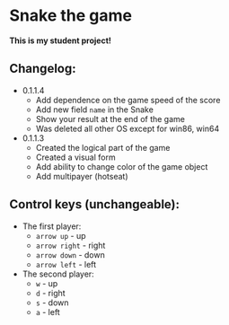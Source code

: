 # Snake the game
**This is my student project!**
## Changelog:
- 0.1.1.4
    - Add dependence on the game speed of the score
    - Add new field `name` in the Snake
    - Show your result at the end of the game
    - Was deleted all other OS except for win86, win64
- 0.1.1.3
    - Created the logical part of the game
    - Created a visual form
    - Add ability to change color of the game object
    - Add multipayer (hotseat)

## Control keys (unchangeable):
- The first player:
    - `arrow up` - up
    - `arrow right` - right
    - `arrow down` - down
    - `arrow left` - left
- The second player:
    - `w` - up
    - `d` - right
    - `s` - down
    - `a` - left
